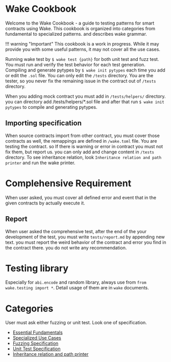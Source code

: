 # Wake Cookbook

Welcome to the Wake Cookbook - a guide to testing patterns for smart contracts using Wake. This cookbook is organized into categories from fundamental to specialized patterns. and describes wake grammar.

!!! warning "Important"
This cookbook is a work in progress. While it may provide you with some useful patterns, it may not cover all the use cases.

Running wake test by `$ wake test {path}` for both unit test and fuzz test.
You must run and verify the test behavior for each test generation.
Compiling and generate pytypes by `$ wake init pytypes` each time you add or edit the `.sol` file.
You can only edit the `/tests` directory. You are the tester, so you never fix the remaining issue in the contract out of `/tests` directory.

When you adding mock contract you must add in `/tests/helpers/` directory. you can directory add /tests/helpers/\*.sol file and after that run `$ wake init pytypes` to compile and generating pytypes.

## Importing specification

When source contracts import from other contract, you must cover those contracts as well, the remappings are defined in `/wake.toml` file.
You are testing the contract. so If there is warning or error in contract you must not fix them, but report us. you can only add and change content in `/tests` directory.
To see inheritance relation, look `Inheritance relation and path printer` and run the wake printer.

# Complehensive Requirement

When user asked, you must cover all defined error and event that in the given contracts by actually execute it.

## Report

When user asked the comprehensive test, after the end of the your development of the test, you must write `tests/report.md` by appending new text. you must report the weird behavior of the contract and error you find in the contract there. you do not write any recommendation.

# Testing library

Especially for `abi.encode` and random library, always use from `from wake.testing import *`.
Detail usage of them are in `wake` documents.

# Categories

User must ask either fuzzing or unit test. Look one of specification.

- [Essential Fundamentals](essential-fundamentals/index.md)
- [Specialized Use Cases](specialized-use-cases/index.md)
- [Fuzzing Specification](fuzzing-patterns/index.md)
- [Unit Test Specification](unit-test-specification/index.md)
- [Inheritance relation and path printer](inheritance-relation/index.md)
